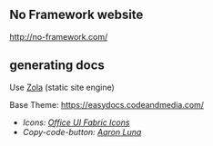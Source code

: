 ## No Framework website

http://no-framework.com/



## generating docs

Use [Zola](https://getzola.org) (static site engine)

Base Theme: https://easydocs.codeandmedia.com/

* _Icons: [Office UI Fabric Icons](https://uifabricicons.azurewebsites.net/)_
* _Copy-code-button: [Aaron Luna](https://aaronluna.dev/blog/add-copy-button-to-code-blocks-hugo-chroma/)_
